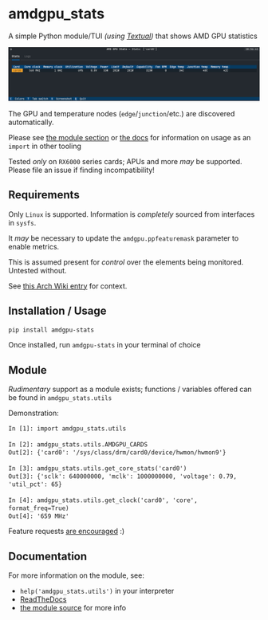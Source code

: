# amdgpu_stats

A simple Python module/TUI _(using [Textual](https://textual.textualize.io/))_ that shows AMD GPU statistics

![Screenshot of main screen](https://raw.githubusercontent.com/joshlay/amdgpu_stats/master/screens/main.png "Main screen")

The GPU and temperature nodes (`edge`/`junction`/etc.) are discovered automatically.

Please see [the module section](#module) or [the docs](https://amdgpu-stats.readthedocs.io/en/latest/) for information on usage as an `import` in other tooling

Tested _only_ on `RX6000` series cards; APUs and more _may_ be supported. Please file an issue if finding incompatibility!

## Requirements
Only `Linux` is supported. Information is _completely_ sourced from interfaces in `sysfs`.

It _may_ be necessary to update the `amdgpu.ppfeaturemask` parameter to enable metrics.

This is assumed present for *control* over the elements being monitored. Untested without. 

See [this Arch Wiki entry](https://wiki.archlinux.org/title/AMDGPU#Boot_parameter) for context.

## Installation / Usage
```
pip install amdgpu-stats
```
Once installed, run `amdgpu-stats` in your terminal of choice

## Module

*Rudimentary* support as a module exists; functions / variables offered can be found in `amdgpu_stats.utils`

Demonstration:
```
In [1]: import amdgpu_stats.utils

In [2]: amdgpu_stats.utils.AMDGPU_CARDS
Out[2]: {'card0': '/sys/class/drm/card0/device/hwmon/hwmon9'}

In [3]: amdgpu_stats.utils.get_core_stats('card0')
Out[3]: {'sclk': 640000000, 'mclk': 1000000000, 'voltage': 0.79, 'util_pct': 65}

In [4]: amdgpu_stats.utils.get_clock('card0', 'core', format_freq=True)
Out[4]: '659 MHz' 
```
Feature requests [are encouraged](https://github.com/joshlay/amdgpu_stats/issues) :)

## Documentation

For more information on the module, see:
 - `help('amdgpu_stats.utils')` in your interpreter
 - [ReadTheDocs](https://amdgpu-stats.readthedocs.io/en/latest/)
 - [the module source](https://github.com/joshlay/amdgpu_stats/blob/master/src/amdgpu_stats/utils.py) for more info
